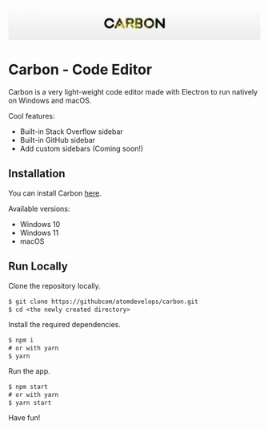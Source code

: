 ![Carbon](./Screenshot2022-03-19161209.png)
# Carbon - Code Editor

Carbon is a very light-weight code editor made with Electron to run natively on Windows and macOS.

Cool features:
- Built-in Stack Overflow sidebar
- Built-in GitHub sidebar
- Add custom sidebars (Coming soon!)

## Installation
You can install Carbon [here](https://github.com/atomdevelops/carbon/releases).

Available versions:
- Windows 10
- Windows 11
- macOS

## Run Locally
Clone the repository locally.
```
$ git clone https://githubcom/atomdevelops/carbon.git
$ cd <the newly created directory>
```
Install the required dependencies.
```
$ npm i
# or with yarn
$ yarn
```
Run the app.
```
$ npm start
# or with yarn
$ yarn start
```

Have fun!

